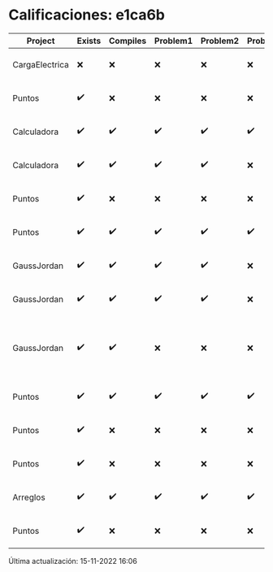 # Calificaciones: e1ca6b
|Project|Exists|Compiles|Problem1|Problem2|Problem3|Extra|CommitHash|CommitDate|CheckDate|Comments|DueDate|Grade|
|-|-|-|-|-|-|-|-|-|-|-|-|-|
|CargaElectrica|❌|❌|❌|❌|❌|❌|NA|NA|15-11-2022 16:06:59|No se encontró el archivo en PracticasCompuI/CargaElectrica/Grupo.h|16-11-2022 21:00:00|5|
|Puntos|✔️|❌|❌|❌|❌|❌|2bd378904e6f3675331ec4350baaae6260cd8985|31-10-2022 18:25:27|02-11-2022 20:01:21|Tu código no compila|05-11-2020 21:00:00|5.0|
|Calculadora|✔️|✔️|✔️|✔️|✔️|❌|cdeaa777543ffff1757f5940c8b6e6b713f0a5dc|28-09-2022 15:06:02|28-09-2022 15:56:29|No sale con código diferente de cero con división entre cero|28-09-2022 21:00:00|10.0|
|Calculadora|✔️|✔️|✔️|✔️|❌|❌|3d54e3adba9059a5b317ce680acb5770212e656a|28-09-2022 10:27:19|28-09-2022 12:50:23|Revisa la operación división-No sale con código diferente de cero con división entre cero|28-09-2022 21:00:00|8.666666666666668|
|Puntos|✔️|❌|❌|❌|❌|❌|21b7e13466291faf9e171e6248409c60a1e7e5e2|25-10-2022 19:28:18|25-10-2022 19:38:08|Tu código no compila|05-11-2020 21:00:00|5.0|
|Puntos|✔️|✔️|✔️|✔️|✔️|✔️|41bc86a991493a577930b80bc6e82a06353bd1ea|13-11-2022 19:11:28|14-11-2022 10:21:13|¡Excelente trabajo!|13-11-2022 21:00:00|10.0|
|GaussJordan|✔️|✔️|✔️|✔️|❌|✔️|e114f5233c5413b42ee1afd3bb0045fa7f34152b|12-10-2022 18:20:04|12-10-2022 19:12:34|No avisa al usuario que el sistema no tiene solución|12-10-2022 21:00:00|10.0|
|GaussJordan|✔️|✔️|✔️|✔️|❌|✔️|93bc3e03e4de883089db28c490af321f585097bc|11-10-2022 22:36:41|11-10-2022 23:22:15|No avisa al usuario que el sistema no tiene solución|12-10-2022 21:00:00|10.0|
|GaussJordan|✔️|✔️|❌|❌|❌|❌|e3d477bd61f451e573ef0eeaca1ba3af2a257a91|10-10-2022 22:00:11|10-10-2022 22:21:00|No aplica correctamente el método de Gauss-Jordan-No aplica correctamente el método de Gauss-Jordan-No avisa al usuario que el sistema no tiene solución-No intercambia las filas cuando un pivote es cero|12-10-2022 21:00:00|6.0|
|Puntos|✔️|✔️|✔️|✔️|✔️|✔️|dcd6ae122874dcf5b7d68aebafec8c1af43bf4c0|09-11-2022 11:03:51|09-11-2022 12:02:37|¡Excelente trabajo!|13-11-2022 21:00:00|10.0|
|Puntos|✔️|❌|❌|❌|❌|❌|78bf3d29238f7ae331abae2cf538c3ce50b56061|09-11-2022 10:18:55|09-11-2022 10:55:52|Tu código no compila|05-11-2022 21:00:00|5.0|
|Puntos|✔️|❌|❌|❌|❌|❌|8830514d731083b3f5a6e843c7b82ad3108b9d10|05-11-2022 11:21:02|05-11-2022 11:31:40|Tu código no compila|05-11-2022 21:00:00|5.0|
|Arreglos|✔️|✔️|✔️|✔️|✔️|✔️|ed26c0d7f2624ea40b64a6fafebd61a277537bf6|04-10-2022 22:38:13|04-10-2022 23:08:22|¡Excelente trabajo!|05-10-2020 21:00:00|10.0|
|Puntos|✔️|❌|❌|❌|❌|❌|b38861bc3a0050e863c01091307e09ee02fc49b2|03-11-2022 18:55:46|03-11-2022 19:27:17|Tu código no compila|05-11-2022 21:00:00|5.0|

Última actualización: 15-11-2022 16:06